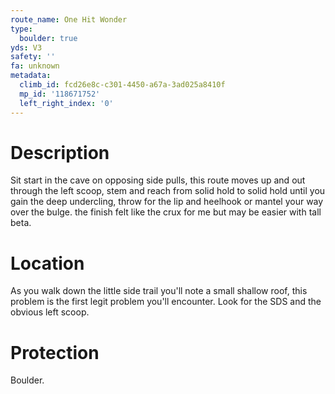 ```yaml
---
route_name: One Hit Wonder
type:
  boulder: true
yds: V3
safety: ''
fa: unknown
metadata:
  climb_id: fcd26e8c-c301-4450-a67a-3ad025a8410f
  mp_id: '118671752'
  left_right_index: '0'
---
```

# Description
Sit start in the cave on opposing side pulls, this route moves up and out through the left scoop, stem and reach from solid hold to solid hold until you gain the deep undercling, throw for the lip and heelhook or mantel your way over the bulge. the finish felt like the crux for me but may be easier with tall beta.

# Location
As you walk down the little side trail you'll note a small shallow roof, this problem is the first legit problem you'll encounter. Look for the SDS and the obvious left scoop.

# Protection
Boulder.

